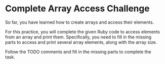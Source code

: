# Complete Array Access Challenge

So far, you have learned how to create arrays and access their elements.

For this practice, you will complete the given Ruby code to access elements from an array and print them. Specifically, you need to fill in the missing parts to access and print several array elements, along with the array size.

Follow the TODO comments and fill in the missing parts to complete the task.